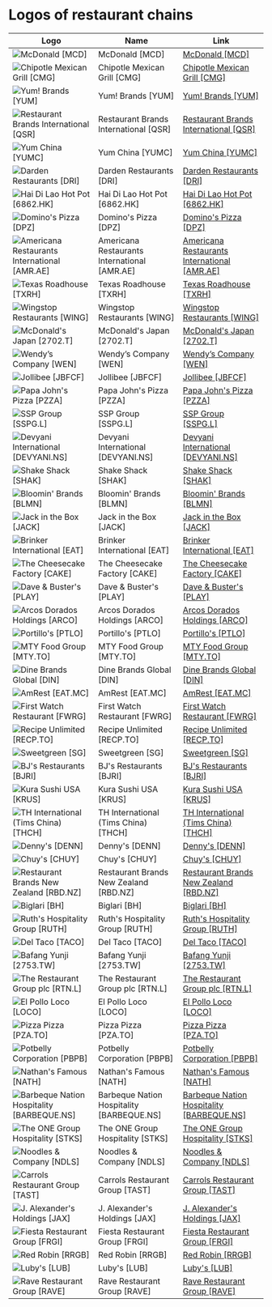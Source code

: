# Logos of restaurant chains

| Logo | Name  | Link |
| ---- | ----  | ---- |
| ![McDonald [MCD]](/img/128/MCD-ebf0cb46.png) | McDonald [MCD] | [McDonald [MCD]](mcdonald/logo/)
| ![Chipotle Mexican Grill [CMG]](/img/128/CMG-b81db424.png) | Chipotle Mexican Grill [CMG] | [Chipotle Mexican Grill [CMG]](chipotle-mexican-grill/logo/)
| ![Yum! Brands [YUM]](/img/128/YUM-5e3b8388.png) | Yum! Brands [YUM] | [Yum! Brands [YUM]](yum/logo/)
| ![Restaurant Brands International [QSR]](/img/128/QSR-0cb307f6.png) | Restaurant Brands International [QSR] | [Restaurant Brands International [QSR]](rbi/logo/)
| ![Yum China [YUMC]](/img/128/YUMC-5c5f33a4.png) | Yum China [YUMC] | [Yum China [YUMC]](yum-china/logo/)
| ![Darden Restaurants [DRI]](/img/128/DRI-1968f179.png) | Darden Restaurants [DRI] | [Darden Restaurants [DRI]](darden-restaurants/logo/)
| ![Hai Di Lao Hot Pot [6862.HK]](/img/128/6862.HK-63fe4bc9.png) | Hai Di Lao Hot Pot [6862.HK] | [Hai Di Lao Hot Pot [6862.HK]](hai-di-lao-hot-pot/logo/)
| ![Domino's Pizza [DPZ]](/img/128/DPZ-6312bd45.png) | Domino's Pizza [DPZ] | [Domino's Pizza [DPZ]](dominos-pizza/logo/)
| ![Americana Restaurants International [AMR.AE]](/img/128/AMR.AE-e1f859a7.png) | Americana Restaurants International [AMR.AE] | [Americana Restaurants International [AMR.AE]](americana-restaurants-international/logo/)
| ![Texas Roadhouse [TXRH]](/img/128/TXRH-ffe9f2c1.png) | Texas Roadhouse [TXRH] | [Texas Roadhouse [TXRH]](texas-roadhouse/logo/)
| ![Wingstop Restaurants [WING]](/img/128/WING-b50a135b.png) | Wingstop Restaurants [WING] | [Wingstop Restaurants [WING]](wingstop/logo/)
| ![McDonald's Japan [2702.T]](/img/128/2702.T-e21c8272.png) | McDonald's Japan [2702.T] | [McDonald's Japan [2702.T]](mcdonald-japan/logo/)
| ![Wendy’s Company [WEN]](/img/128/WEN-6bcb19c4.png) | Wendy’s Company [WEN] | [Wendy’s Company [WEN]](wendys-company/logo/)
| ![Jollibee [JBFCF]](/img/128/JBFCF-d7f041d7.png) | Jollibee [JBFCF] | [Jollibee [JBFCF]](jollibee/logo/)
| ![Papa John's Pizza [PZZA]](/img/128/PZZA-b43d5ae1.png) | Papa John's Pizza [PZZA] | [Papa John's Pizza [PZZA]](papa-johns-pizza/logo/)
| ![SSP Group [SSPG.L]](/img/128/SSPG.L-b026ea70.png) | SSP Group [SSPG.L] | [SSP Group [SSPG.L]](ssp-group/logo/)
| ![Devyani International [DEVYANI.NS]](/img/128/DEVYANI.NS-8ae9e01c.png) | Devyani International [DEVYANI.NS] | [Devyani International [DEVYANI.NS]](devyani-international/logo/)
| ![Shake Shack [SHAK]](/img/128/SHAK-8b47557f.png) | Shake Shack [SHAK] | [Shake Shack [SHAK]](shake-shack/logo/)
| ![Bloomin' Brands [BLMN]](/img/128/BLMN-3abce8a1.png) | Bloomin' Brands [BLMN] | [Bloomin' Brands [BLMN]](bloomin-brands/logo/)
| ![Jack in the Box [JACK]](/img/128/JACK-39f3ece5.png) | Jack in the Box [JACK] | [Jack in the Box [JACK]](jack-in-the-box/logo/)
| ![Brinker International [EAT]](/img/128/EAT-c30a8b65.png) | Brinker International [EAT] | [Brinker International [EAT]](brinker-international/logo/)
| ![The Cheesecake Factory [CAKE]](/img/128/CAKE-b729bd53.png) | The Cheesecake Factory [CAKE] | [The Cheesecake Factory [CAKE]](the-cheesecake-factory/logo/)
| ![Dave & Buster's [PLAY]](/img/128/PLAY-5e773d32.png) | Dave & Buster's [PLAY] | [Dave & Buster's [PLAY]](dave-busters/logo/)
| ![Arcos Dorados Holdings [ARCO]](/img/128/ARCO-b4925465.png) | Arcos Dorados Holdings [ARCO] | [Arcos Dorados Holdings [ARCO]](arcos-dorados-holdings/logo/)
| ![Portillo's [PTLO]](/img/128/PTLO-233a5880.png) | Portillo's [PTLO] | [Portillo's [PTLO]](portillos/logo/)
| ![MTY Food Group [MTY.TO]](/img/128/MTY.TO-a1ec2d14.png) | MTY Food Group [MTY.TO] | [MTY Food Group [MTY.TO]](mty-food-group/logo/)
| ![Dine Brands Global [DIN]](/img/128/DIN-bed69e8c.png) | Dine Brands Global [DIN] | [Dine Brands Global [DIN]](dine-brands-global/logo/)
| ![AmRest [EAT.MC]](/img/128/EAT.MC-26e50c80.png) | AmRest [EAT.MC] | [AmRest [EAT.MC]](amrest/logo/)
| ![First Watch Restaurant [FWRG]](/img/128/FWRG-8fd40380.png) | First Watch Restaurant [FWRG] | [First Watch Restaurant [FWRG]](first-watch-restaurant/logo/)
| ![Recipe Unlimited [RECP.TO]](/img/128/RECP.TO-269a3a87.png) | Recipe Unlimited [RECP.TO] | [Recipe Unlimited [RECP.TO]](recipe-unlimited/logo/)
| ![Sweetgreen [SG]](/img/128/SG-4ad5416b.png) | Sweetgreen [SG] | [Sweetgreen [SG]](sweetgreen/logo/)
| ![BJ's Restaurants [BJRI]](/img/128/BJRI-0d025134.png) | BJ's Restaurants [BJRI] | [BJ's Restaurants [BJRI]](bjs-restaurants/logo/)
| ![Kura Sushi USA [KRUS]](/img/128/KRUS-e5b54a71.png) | Kura Sushi USA [KRUS] | [Kura Sushi USA [KRUS]](kura-sushi/logo/)
| ![TH International (Tims China) [THCH]](/img/128/THCH-05cc9d7e.png) | TH International (Tims China) [THCH] | [TH International (Tims China) [THCH]](tims-china/logo/)
| ![Denny's [DENN]](/img/128/DENN-8d72f80d.png) | Denny's [DENN] | [Denny's [DENN]](dennys/logo/)
| ![Chuy's [CHUY]](/img/128/CHUY-8728424b.png) | Chuy's [CHUY] | [Chuy's [CHUY]](chuys/logo/)
| ![Restaurant Brands New Zealand [RBD.NZ]](/img/128/RBD.NZ-88747c83.png) | Restaurant Brands New Zealand [RBD.NZ] | [Restaurant Brands New Zealand [RBD.NZ]](restaurant-brands-new-zealand/logo/)
| ![Biglari [BH]](/img/128/BH-7f67c539.png) | Biglari [BH] | [Biglari [BH]](biglari/logo/)
| ![Ruth's Hospitality Group [RUTH]](/img/128/RUTH-154992d7.png) | Ruth's Hospitality Group [RUTH] | [Ruth's Hospitality Group [RUTH]](ruths-hospitality-group/logo/)
| ![Del Taco [TACO]](/img/128/TACO-322d1fea.png) | Del Taco [TACO] | [Del Taco [TACO]](del-taco/logo/)
| ![Bafang Yunji [2753.TW]](/img/128/2753.TW-425bbe9b.png) | Bafang Yunji [2753.TW] | [Bafang Yunji [2753.TW]](bafang-yunji/logo/)
| ![The Restaurant Group plc [RTN.L]](/img/128/RTN.L-141249be.png) | The Restaurant Group plc [RTN.L] | [The Restaurant Group plc [RTN.L]](the-restaurant-group/logo/)
| ![El Pollo Loco [LOCO]](/img/128/LOCO-2a7087d0.png) | El Pollo Loco [LOCO] | [El Pollo Loco [LOCO]](el-pollo-loco/logo/)
| ![Pizza Pizza [PZA.TO]](/img/128/PZA.TO-accf4f4a.png) | Pizza Pizza [PZA.TO] | [Pizza Pizza [PZA.TO]](pizza-pizza/logo/)
| ![Potbelly Corporation [PBPB]](/img/128/PBPB-61bd8bf2.png) | Potbelly Corporation [PBPB] | [Potbelly Corporation [PBPB]](potbelly/logo/)
| ![Nathan's Famous [NATH]](/img/128/NATH-aaf8fe73.png) | Nathan's Famous [NATH] | [Nathan's Famous [NATH]](nathans-famous/logo/)
| ![Barbeque Nation Hospitality  [BARBEQUE.NS]](/img/128/BARBEQUE.NS-32e80700.png) | Barbeque Nation Hospitality  [BARBEQUE.NS] | [Barbeque Nation Hospitality  [BARBEQUE.NS]](barbeque-nation-hospitality/logo/)
| ![The ONE Group Hospitality [STKS]](/img/128/STKS-3f0add91.png) | The ONE Group Hospitality [STKS] | [The ONE Group Hospitality [STKS]](the-one-group-hospitality/logo/)
| ![Noodles & Company [NDLS]](/img/128/NDLS-9016324e.png) | Noodles & Company [NDLS] | [Noodles & Company [NDLS]](noodles-company/logo/)
| ![Carrols Restaurant Group [TAST]](/img/128/TAST-62a5fc7d.png) | Carrols Restaurant Group [TAST] | [Carrols Restaurant Group [TAST]](carrols-restaurant-group/logo/)
| ![J. Alexander's Holdings [JAX]](/img/128/JAX-0b752e30.png) | J. Alexander's Holdings [JAX] | [J. Alexander's Holdings [JAX]](j-alexanders-holdings/logo/)
| ![Fiesta Restaurant Group [FRGI]](/img/128/FRGI-3a317498.png) | Fiesta Restaurant Group [FRGI] | [Fiesta Restaurant Group [FRGI]](fiesta-restaurant-group/logo/)
| ![Red Robin [RRGB]](/img/128/RRGB-b1d71910.png) | Red Robin [RRGB] | [Red Robin [RRGB]](red-robin/logo/)
| ![Luby's [LUB]](/img/128/LUB-8210cb15.png) | Luby's [LUB] | [Luby's [LUB]](lubys/logo/)
| ![Rave Restaurant Group [RAVE]](/img/128/RAVE-09f35037.png) | Rave Restaurant Group [RAVE] | [Rave Restaurant Group [RAVE]](rave-restaurant-group/logo/)
